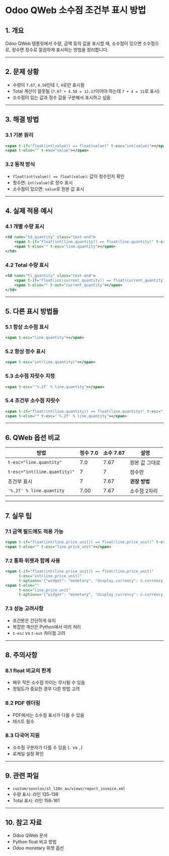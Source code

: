 # Odoo QWeb 소수점 조건부 표시 방법

## 1. 개요
Odoo QWeb 템플릿에서 수량, 금액 등의 값을 표시할 때, 소수점이 있으면 소수점으로, 정수면 정수로 깔끔하게 표시하는 방법을 정리합니다.

---

## 2. 문제 상황
- 수량이 `7.67`, `4.50`인데 `7`, `4`로만 표시됨
- Total 계산이 잘못됨 (`7.67 + 4.50 = 12.17`이어야 하는데 `7 + 4 = 11`로 표시)
- 소수점이 있는 값과 정수 값을 구분해서 표시하고 싶음

---

## 3. 해결 방법

### 3.1 기본 원리
```xml
<span t-if="float(int(value)) == float(value)" t-esc="int(value)"></span>
<span t-else="" t-esc="value"></span>
```

### 3.2 동작 방식
- `float(int(value)) == float(value)`: 값이 정수인지 확인
- 정수면: `int(value)`로 정수 표시
- 소수점이 있으면: `value`로 원본 값 표시

---

## 4. 실제 적용 예시

### 4.1 개별 수량 표시
```xml
<td name="td_quantity" class="text-end">
    <span t-if="float(int(line.quantity)) == float(line.quantity)" t-esc="int(line.quantity)"></span>
    <span t-else="" t-esc="line.quantity"></span>
</td>
```

### 4.2 Total 수량 표시
```xml
<td name="tl_quantity" class="text-end">
    <span t-if="float(int(current_quantity)) == float(current_quantity)" t-out="int(current_quantity)"></span>
    <span t-else="" t-out="current_quantity"></span>
</td>
```

---

## 5. 다른 표시 방법들

### 5.1 항상 소수점 표시
```xml
<span t-esc="line.quantity"></span>
```

### 5.2 항상 정수 표시
```xml
<span t-esc="int(line.quantity)"></span>
```

### 5.3 소수점 자릿수 지정
```xml
<span t-esc="'%.2f' % line.quantity"></span>
```

### 5.4 조건부 소수점 자릿수
```xml
<span t-if="float(int(line.quantity)) == float(line.quantity)" t-esc="int(line.quantity)"></span>
<span t-else="" t-esc="'%.2f' % line.quantity"></span>
```

---

## 6. QWeb 옵션 비교

| 방법 | 정수 7.0 | 소수 7.67 | 설명 |
|------|----------|-----------|------|
| `t-esc="line.quantity"` | 7.0 | 7.67 | 원본 값 그대로 |
| `t-esc="int(line.quantity)"` | 7 | 7 | 정수만 |
| 조건부 표시 | 7 | 7.67 | **권장 방법** |
| `'%.2f' % line.quantity` | 7.00 | 7.67 | 소수점 2자리 |

---

## 7. 실무 팁

### 7.1 금액 필드에도 적용 가능
```xml
<span t-if="float(int(line.price_unit)) == float(line.price_unit)" t-esc="int(line.price_unit)"></span>
<span t-else="" t-esc="line.price_unit"></span>
```

### 7.2 통화 위젯과 함께 사용
```xml
<span t-if="float(int(line.price_unit)) == float(line.price_unit)" 
      t-esc="int(line.price_unit)"
      t-options='{"widget": "monetary", "display_currency": o.currency_id}'></span>
<span t-else="" 
      t-esc="line.price_unit"
      t-options='{"widget": "monetary", "display_currency": o.currency_id}'></span>
```

### 7.3 성능 고려사항
- 조건문은 간단하게 유지
- 복잡한 계산은 Python에서 미리 처리
- `t-esc` vs `t-out` 차이점 고려

---

## 8. 주의사항

### 8.1 float 비교의 한계
- 매우 작은 소수점 차이는 무시될 수 있음
- 정밀도가 중요한 경우 다른 방법 고려

### 8.2 PDF 렌더링
- PDF에서는 소수점 표시가 다를 수 있음
- 테스트 필수

### 8.3 다국어 지원
- 소수점 구분자가 다를 수 있음 (`.` vs `,`)
- 로케일 설정 확인

---

## 9. 관련 파일
- `custom/soxnlox/sl_l10n_au/views/report_invoice.xml`
- 수량 표시: 라인 135-138
- Total 표시: 라인 158-161

---

## 10. 참고 자료
- Odoo QWeb 문서
- Python float 비교 방법
- Odoo monetary 위젯 옵션 